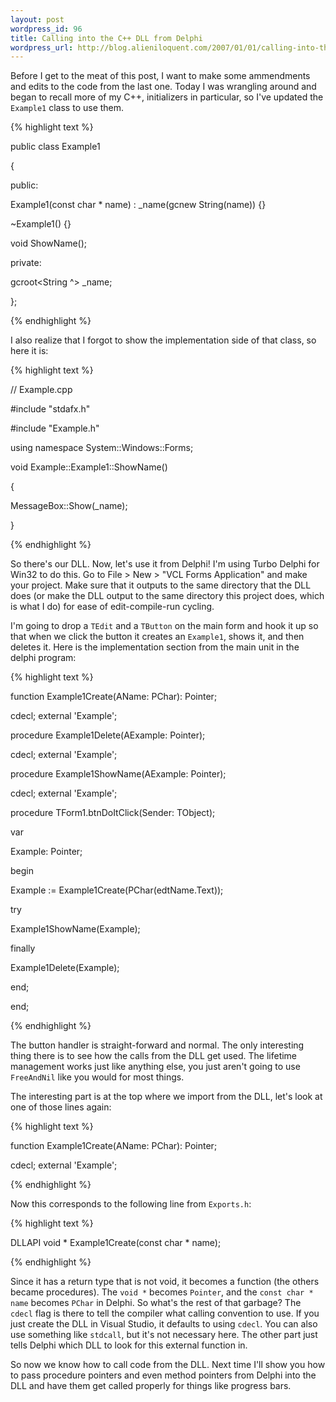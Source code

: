 ```yaml
---
layout: post
wordpress_id: 96
title: Calling into the C++ DLL from Delphi
wordpress_url: http://blog.alieniloquent.com/2007/01/01/calling-into-the-c-dll-from-delphi/
---
```

Before I get to the meat of this post, I want to make some ammendments and
edits to the code from the last one. Today I was wrangling around and began to
recall more of my C++, initializers in particular, so I've updated the
`Example1` class to use them.

{% highlight text %}

public class Example1

{

public:

Example1(const char * name) : _name(gcnew String(name)) {}

~Example1() {}

void ShowName();

private:

gcroot<String ^> _name;

};

{% endhighlight %}

I also realize that I forgot to show the implementation side of that class, so
here it is:

{% highlight text %}

// Example.cpp

#include "stdafx.h"

#include "Example.h"


using namespace System::Windows::Forms;


void Example::Example1::ShowName()

{

MessageBox::Show(_name);

}

{% endhighlight %}

So there's our DLL. Now, let's use it from Delphi! I'm using Turbo Delphi for
Win32 to do this. Go to File > New > "VCL Forms Application" and make your
project. Make sure that it outputs to the same directory that the DLL does (or
make the DLL output to the same directory this project does, which is what I
do) for ease of edit-compile-run cycling.

I'm going to drop a `TEdit` and a `TButton` on the main form and hook it up so
that when we click the button it creates an `Example1`, shows it, and then
deletes it. Here is the implementation section from the main unit in the
delphi program:

{% highlight text %}

function Example1Create(AName: PChar): Pointer;

cdecl; external 'Example';

procedure Example1Delete(AExample: Pointer);

cdecl; external 'Example';

procedure Example1ShowName(AExample: Pointer);

cdecl; external 'Example';


procedure TForm1.btnDoItClick(Sender: TObject);

var

Example: Pointer;

begin

Example := Example1Create(PChar(edtName.Text));

try

Example1ShowName(Example);

finally

Example1Delete(Example);

end;

end;

{% endhighlight %}

The button handler is straight-forward and normal. The only interesting thing
there is to see how the calls from the DLL get used. The lifetime management
works just like anything else, you just aren't going to use `FreeAndNil` like
you would for most things.

The interesting part is at the top where we import from the DLL, let's look at
one of those lines again:

{% highlight text %}

function Example1Create(AName: PChar): Pointer;

cdecl; external 'Example';

{% endhighlight %}

Now this corresponds to the following line from `Exports.h`:

{% highlight text %}

DLLAPI void * Example1Create(const char * name);

{% endhighlight %}

Since it has a return type that is not void, it becomes a function (the others
became procedures). The `void *` becomes `Pointer`, and the `const char *
name` becomes `PChar` in Delphi. So what's the rest of that garbage? The
`cdecl` flag is there to tell the compiler what calling convention to use. If
you just create the DLL in Visual Studio, it defaults to using `cdecl`. You
can also use something like `stdcall`, but it's not necessary here. The other
part just tells Delphi which DLL to look for this external function in.

So now we know how to call code from the DLL. Next time I'll show you how to
pass procedure pointers and even method pointers from Delphi into the DLL and
have them get called properly for things like progress bars.

